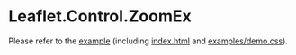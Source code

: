 # Leaflet.Control.ZoomEx
Please refer to the [example](https://mfhsieh.github.io/leaflet-zoomex/) (including [index.html](https://github.com/mfhsieh/leaflet-zoomex/blob/main/index.html) and [examples/demo.css](https://github.com/mfhsieh/leaflet-zoomex/blob/main/examples/demo.css)).